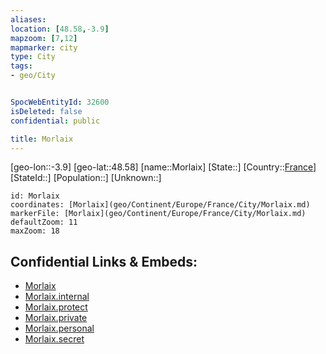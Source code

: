 ```yaml
---
aliases: 
location: [48.58,-3.9]
mapzoom: [7,12] 
mapmarker: city 
type: City
tags:
- geo/City


SpocWebEntityId: 32600
isDeleted: false
confidential: public

title: Morlaix
---
```

[geo-lon::-3.9]
[geo-lat::48.58]
[name::Morlaix]
[State::]
[Country::[France](geo/Continent/Europe/France.md)]
[StateId::]
[Population::]
[Unknown::]


```leaflet
id: Morlaix
coordinates: [Morlaix](geo/Continent/Europe/France/City/Morlaix.md)
markerFile: [Morlaix](geo/Continent/Europe/France/City/Morlaix.md)
defaultZoom: 11 
maxZoom: 18
```


## Confidential Links & Embeds: 
- [Morlaix](../../../../../../_public/geo/Continent/Europe/France/City/Morlaix.md) 
- [Morlaix.internal](../../../../../../_internal/geo/Continent/Europe/France/City/Morlaix.internal.md) 
- [Morlaix.protect](../../../../../../_protect/geo/Continent/Europe/France/City/Morlaix.protect.md) 
- [Morlaix.private](../../../../../../_private/geo/Continent/Europe/France/City/Morlaix.private.md) 
- [Morlaix.personal](../../../../../../_personal/geo/Continent/Europe/France/City/Morlaix.personal.md) 
- [Morlaix.secret](../../../../../../_secret/geo/Continent/Europe/France/City/Morlaix.secret.md) 
